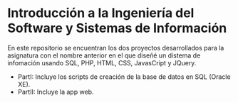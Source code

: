 # Introducción a la Ingeniería del Software y Sistemas de Información
En este repositorio se encuentran los dos proyectos desarrollados para la asignatura con el nombre anterior en el que diseñé un distema de infomación usando SQL, PHP, HTML, CSS, JavasCript y JQuery.
* PartI: Incluye los scripts de creación de la base de datos en SQL (Oracle XE).
* PartII: Incluye la app web.
